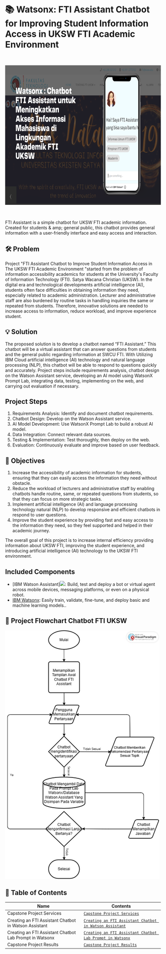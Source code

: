 # 📚 Watsonx: FTI Assistant Chatbot for Improving Student Information Access in UKSW FTI Academic Environment

<br>
<p align="center">
  <img src="assets/1 Project Capstone Chatbot FTI Assistant Watsonx & Watson Assistant.png"  width=800 height="450">
</p>
<br>

FTI Assistant is a simple chatbot for UKSW FTI academic information. Created for students & amp; general public, this chatbot provides general information with a user-friendly interface and easy access and interaction.

## 🛠 Problem
Project "FTI Assistant Chatbot to Improve Student Information Access in The UKSW FTI Academic Environment "started from the problem of information accessibility
academics for students at the University's Faculty of Information Technology (FTI). Satya Wacana Christian (UKSW). In the digital era and technological developments
artificial intelligence (AI), students often face difficulties in obtaining information they need, especially related to academic administration. Lecturer and administrative staff are also burdened by routine tasks in handling inquiries the same or repeated from students. Therefore, innovative solutions are needed to
increase access to information, reduce workload, and improve experience student.

## 💡 Solution
The proposed solution is to develop a chatbot named “FTI Assistant.” This chatbot will be a virtual assistant that can answer questions from students and the general public regarding information at SWCU FTI. With Utilizing IBM Cloud artificial intelligence (AI) technology and natural language processing (NLP), this chatbot will be able to respond to questions quickly and accurately. Project steps include requirements analysis, chatbot design on the Watson Assistant service, developing an AI model using WatsonX Prompt Lab, integrating data, testing, implementing on the web, and carrying out evaluation if necessary.

## Project Steps
1. Requirements Analysis: Identify and document chatbot requirements.
2. Chatbot Design: Develop on the Watson Assistant service.
3. AI Model Development: Use WatsonX Prompt Lab to build a robust AI model.
4. Data Integration: Connect relevant data sources.
5. Testing & Implementation: Test thoroughly, then deploy on the web.
6. Evaluation: Continuously evaluate and improve based on user feedback.

## 🎯 Objectives
1. Increase the accessibility of academic information for students, ensuring that
they can easily access the information they need without obstacle.
2. Reduce the workload of lecturers and administrative staff by enabling chatbots
handle routine, same, or repeated questions from students, so that they can focus on more strategic tasks.
3. Implement artificial intelligence (AI) and language processing technology
natural (NLP) to develop responsive and efficient chatbots in respond to user questions.
4. Improve the student experience by providing fast and easy access to the information they need, so they feel supported and helped
in their academic journey.

The overall goal of this project is to increase internal efficiency providing information about UKSW FTI, improving the student experience, and
introducing artificial intelligence (AI) technology to the UKSW FTI environment.

## Included Components
* [IBM Watson Assistant]<img src='assets/FTI Assistant'>: Build, test and deploy a bot or virtual agent across mobile devices, messaging platforms, or even on a physical robot.
* [IBM Watsonx](https://www.ibm.com/watsonx): Easily train, validate, fine-tune, and deploy basic and machine learning models..

## 🔄 Project Flowchart Chatbot FTI UKSW
![Teks Alternatif](https://github.com/Demianus/Source-Fti/blob/8d23b44188198b8d3b669d49addf5830d5bffc4d/FTI%20Assistant.jpg)

## 📁 Table of Contents
| Name | Contents |
| -------- | -------- |
| Capstone Project Services | [`Capstone Project Services`](https://github.com/Demianus/FTI-Assistant/blob/6f08d38ff08cfba8071213a39784079995e9cf8d/Preparation%20for%20Create%20Service%20Project%20Capstone.md) |
| Creating an FTI Assistant Chatbot in Watson Assistant | [`Creating an FTI Assistant Chatbot in Watson Assistant`](https://github.com/Demianus/FTI-Assistant/blob/1f9265a244757acee504577beabef9810a5b8028/Creating%20an%20FTI%20Assistant%20Chatbot%20in%20Watson%20Assistant.md) |
| Creating an FTI Assistant Chatbot Lab Prompt in Watsonx | [`Creating an FTI Assistant Chatbot Lab Prompt in Watsonx`](https://github.com/Demianus/FTI-Assistant/blob/20d3b122dc6c8d442a43b6cf6f131809a81bf097/Creating%20an%20FTI%20Assistant%20Chatbot%20Lab%20Prompt%20in%20Watsonx.md) |
| Capstone Project Results | [`Capstone Project Results`](https://github.com/Demianus/FTI-Assistant/blob/c47ea2aa1e16b3a35bdf80794f5c2c8a13eb1423/Capstone%20Project%20Results.md) |
